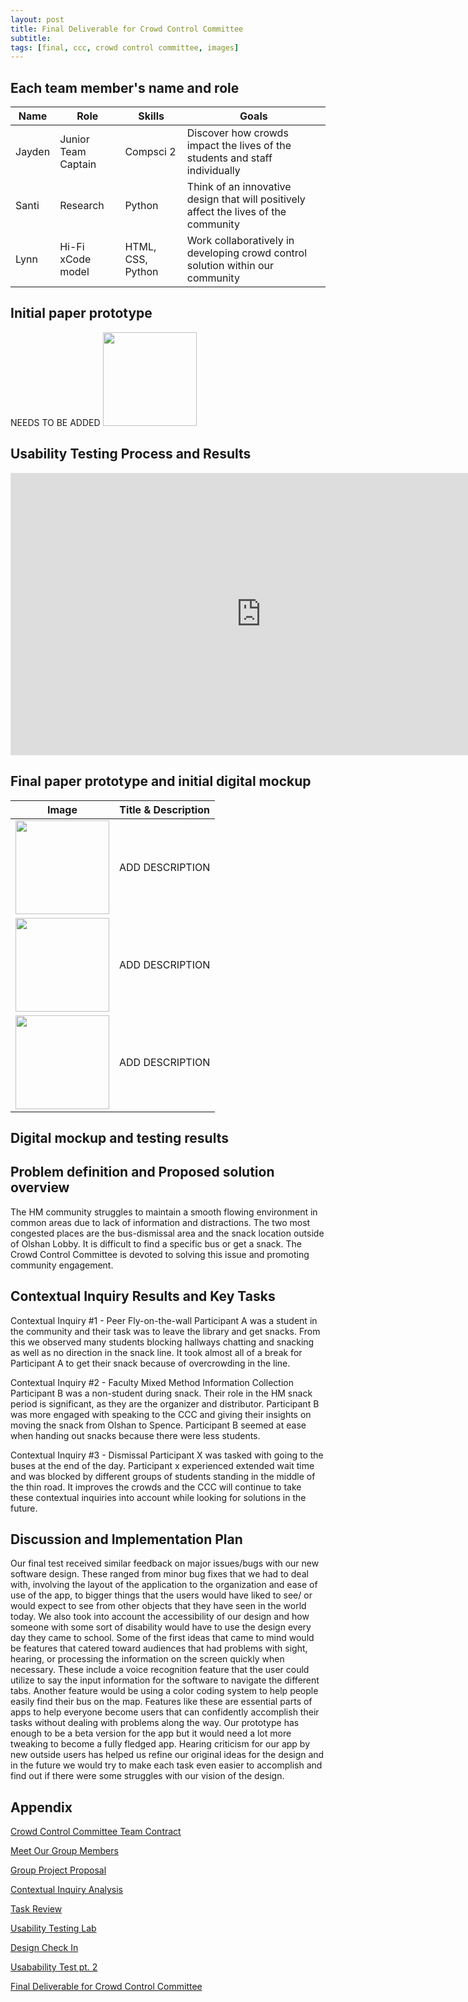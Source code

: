 ```yaml
---
layout: post
title: Final Deliverable for Crowd Control Committee
subtitle: 
tags: [final, ccc, crowd control committee, images]
---
```


## Each team member's name and role

| Name | Role | Skills | Goals  |  
| ------ | ----------------- | -------- | ---- |
| Jayden | Junior Team Captain | Compsci 2 | Discover how crowds impact the lives of the students and staff individually |
| Santi | Research | Python | Think of an innovative design that will positively affect the lives of the community |
| Lynn | Hi-Fi xCode model | HTML, CSS, Python | Work collaboratively in developing crowd control solution within  our community |



## Initial paper prototype
NEEDS TO BE ADDED
<img src="https://github.com/nedyajhoracemann/crowdcontrolsite/blob/master/assets/img/Screenshot.png" alt="" width="150"/>
## Usability Testing Process and Results
<iframe style="border: 1px solid rgba(0, 0, 0, 0.1);" width="800" height="450" src="https://www.figma.com/embed?embed_host=share&url=https%3A%2F%2Fwww.figma.com%2Fproto%2FXNdv1DpaX1GNaEwQChLuty%2FWIREFRAME-DRAFT-DESIGN%3Fnode-id%3D4%253A4%26scaling%3Dscale-down%26page-id%3D0%253A1%26starting-point-node-id%3D4%253A4" allowfullscreen></iframe>

## Final paper prototype and initial digital mockup

| Image | Title & Description |
| ------------------- | ------ |
| <img src="https://user-images.githubusercontent.com/90795393/160909179-26d7530e-ea1b-4dcf-8313-1b4bffa14f2e.JPG" alt="" width="150"/> | ADD DESCRIPTION |
| <img src="https://user images.githubusercontent.com/90795393/160909191-87b29674-8cda-4042-9d49-c60002365f08.JPG" alt="" width="150"/> | ADD DESCRIPTION |
| <img src="https://user-images.githubusercontent.com/90795393/160909201-ea371e4d-877f-479d-a31a-29f0a9a35e36.JPG" alt="" width="150"/> | ADD DESCRIPTION |

## Digital mockup and testing results

## Problem definition and Proposed solution overview
The HM community struggles to maintain a smooth flowing environment in common areas due to lack of information and distractions. The two most congested places are the bus-dismissal area and the snack location outside of Olshan Lobby. It is difficult to find a specific bus or get a snack. The Crowd Control Committee is devoted to solving this issue and promoting community engagement.

## Contextual Inquiry Results and Key Tasks

Contextual Inquiry #1 - Peer Fly-on-the-wall
Participant A was a student in the community and their task was to leave the library and get snacks. From this we observed many students blocking hallways chatting and snacking as well as no direction in the snack line. It took almost all of a break for Participant A to get their snack because of overcrowding in the line. 

Contextual Inquiry #2 - Faculty Mixed Method Information Collection
Participant B was a non-student during snack. Their role in the HM snack period is significant, as they are the organizer and distributor. Participant B was more engaged with speaking to the CCC and giving their insights on moving the snack from Olshan to Spence. Participant B seemed at ease when handing out snacks because there were less students. 

Contextual Inquiry #3 - Dismissal
Participant X was tasked with going to the buses at the end of the day. Participant x experienced extended wait time and was blocked by different groups of students standing in the middle of the thin road. It improves the crowds and the CCC will continue to take these contextual inquiries into account while looking for solutions in the future.

## Discussion and Implementation Plan

Our final test received similar feedback on major issues/bugs with our new software design. These ranged from minor bug fixes that we had to deal with, involving the layout of the application to the organization and ease of use of the app, to bigger things that the users would have liked to see/ or would expect to see from other objects that they have seen in the world today. We also took into account the accessibility of our design and how someone with some sort of disability would have to use the design every day they came to school. Some of the first ideas that came to mind would be features that catered toward audiences that had problems with sight, hearing, or processing the information on the screen quickly when necessary. These include a voice recognition feature that the user could utilize to say the input information for the software to navigate the different tabs. Another feature would be using a color coding system to help people easily find their bus on the map. Features like these are essential parts of apps to help everyone become users that can confidently accomplish their tasks without dealing with problems along the way. Our prototype has enough to be a beta version for the app but it would need a lot more tweaking to become a fully fledged app. Hearing criticism for our app by new outside users has helped us refine our original ideas for the design and in the future we would try to make each task even easier to accomplish and find out if there were some struggles with our vision of the design.

## Appendix
<a href="https://nedyajhoracemann.github.io/crowdcontrolsite/2021-11-02-Group-Contract/">Crowd Control Committee Team Contract</a>

<a href="https://nedyajhoracemann.github.io/crowdcontrolsite/2021-12-02-Group-Members/">Meet Our Group Members</a>
 
 <a href="https://nedyajhoracemann.github.io/crowdcontrolsite/2021-12-04-Group-Project-Proposal/">Group Project Proposal</a>
  
 <a href="https://nedyajhoracemann.github.io/crowdcontrolsite/2021-12-10-Contextual-Inquiry-Analysis/">Contextual Inquiry Analysis</a>  
  
 <a href="https://nedyajhoracemann.github.io/crowdcontrolsite/2022-01-24-Task-Review/">Task Review</a>
  
 <a href="https://nedyajhoracemann.github.io/crowdcontrolsite/2022-02-03-Usability-Testing-Lab/">Usability Testing Lab</a>
  
<a href="https://nedyajhoracemann.github.io/crowdcontrolsite/2022-02-14-Design-Check-In/">Design Check In</a>
 
<a href="https://nedyajhoracemann.github.io/crowdcontrolsite/2022-04-05-Usability-Testing/">Usabability Test pt. 2</a>
 
<a href="https://nedyajhoracemann.github.io/crowdcontrolsite/2022-05-19-Final-Deliverable/">Final Deliverable for Crowd Control Committee</a>
              
